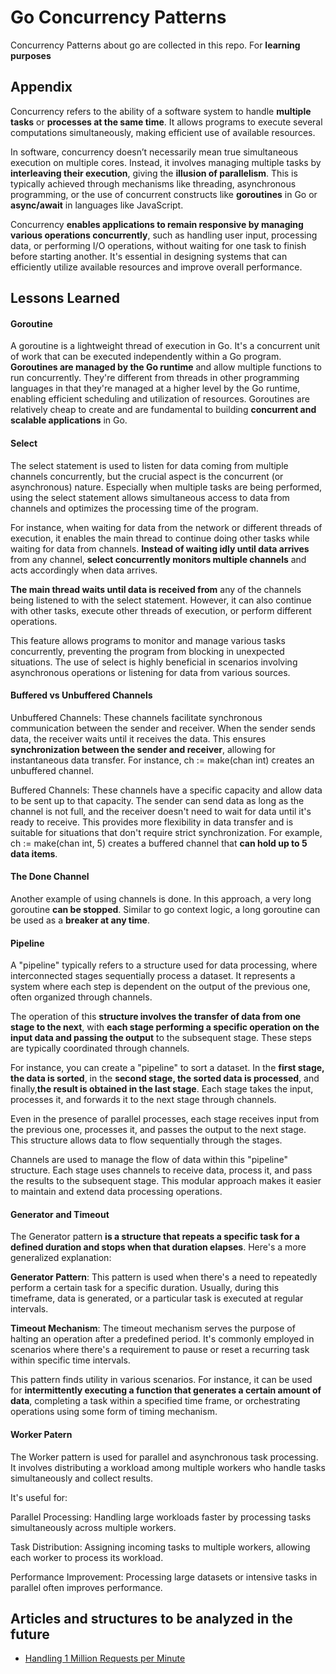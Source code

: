 
# Go Concurrency Patterns 

Concurrency Patterns about go are collected in this repo. For **learning purposes**


## Appendix

Concurrency refers to the ability of a software system to handle **multiple tasks** or **processes at the same time**. It allows programs to execute several computations simultaneously, making efficient use of available resources.

In software, concurrency doesn’t necessarily mean true simultaneous execution on multiple cores. Instead, it involves managing multiple tasks by **interleaving their execution**, giving the **illusion of parallelism**. This is typically achieved through mechanisms like threading, asynchronous programming, or the use of concurrent constructs like **goroutines** in Go or **async/await** in languages like JavaScript.

Concurrency **enables applications to remain responsive by managing various operations concurrently**, such as handling user input, processing data, or performing I/O operations, without waiting for one task to finish before starting another. It's essential in designing systems that can efficiently utilize available resources and improve overall performance.


## Lessons Learned

#### Goroutine 
A goroutine is a lightweight thread of execution in Go. It's a concurrent unit of work that can be executed independently within a Go program. **Goroutines are managed by the Go runtime** and allow multiple functions to run concurrently. They're different from threads in other programming languages in that they're managed at a higher level by the Go runtime, enabling efficient scheduling and utilization of resources. Goroutines are relatively cheap to create and are fundamental to building **concurrent and scalable applications** in Go.


#### Select
The select statement is used to listen for data coming from multiple channels concurrently, but the crucial aspect is the concurrent (or asynchronous) nature. Especially when multiple tasks are being performed, using the select statement allows simultaneous access to data from channels and optimizes the processing time of the program.

For instance, when waiting for data from the network or different threads of execution, it enables the main thread to continue doing other tasks while waiting for data from channels. **Instead of waiting idly until data arrives** from any channel, **select concurrently monitors multiple channels** and acts accordingly when data arrives.

**The main thread waits until data is received from** any of the channels being listened to with the select statement. However, it can also continue with other tasks, execute other threads of execution, or perform different operations.

This feature allows programs to monitor and manage various tasks concurrently, preventing the program from blocking in unexpected situations. The use of select is highly beneficial in scenarios involving asynchronous operations or listening for data from various sources.

#### Buffered vs Unbuffered Channels
Unbuffered Channels: These channels facilitate synchronous communication between the sender and receiver. When the sender sends data, the receiver waits until it receives the data. This ensures **synchronization between the sender and receiver**, allowing for instantaneous data transfer. For instance, ch := make(chan int) creates an unbuffered channel.

Buffered Channels: These channels have a specific capacity and allow data to be sent up to that capacity. The sender can send data as long as the channel is not full, and the receiver doesn't need to wait for data until it's ready to receive. This provides more flexibility in data transfer and is suitable for situations that don't require strict synchronization. For example, ch := make(chan int, 5) creates a buffered channel that **can hold up to 5 data items**.

#### The Done Channel
Another example of using channels is done. In this approach, a very long goroutine **can be stopped**. Similar to go context logic, a long goroutine can be used as a **breaker at any time**.

#### Pipeline
A "pipeline" typically refers to a structure used for data processing, where interconnected stages sequentially process a dataset. It represents a system where each step is dependent on the output of the previous one, often organized through channels.

The operation of this **structure involves the transfer of data from one stage to the next**, with **each stage performing a specific operation on the input data and passing the output** to the subsequent stage. These steps are typically coordinated through channels.

For instance, you can create a "pipeline" to sort a dataset. In the **first stage, the data is sorted**, in the **second stage, the sorted data is processed**, and finally,**the result is obtained in the last stage**. Each stage takes the input, processes it, and forwards it to the next stage through channels.

Even in the presence of parallel processes, each stage receives input from the previous one, processes it, and passes the output to the next stage. This structure allows data to flow sequentially through the stages.

Channels are used to manage the flow of data within this "pipeline" structure. Each stage uses channels to receive data, process it, and pass the results to the subsequent stage. This modular approach makes it easier to maintain and extend data processing operations.

#### Generator and Timeout
The Generator pattern **is a structure that repeats a specific task for a defined duration and stops when that duration elapses**. Here's a more generalized explanation:

**Generator Pattern**: This pattern is used when there's a need to repeatedly perform a certain task for a specific duration. Usually, during this timeframe, data is generated, or a particular task is executed at regular intervals.

**Timeout Mechanism**: The timeout mechanism serves the purpose of halting an operation after a predefined period. It's commonly employed in scenarios where there's a requirement to pause or reset a recurring task within specific time intervals.

This pattern finds utility in various scenarios. For instance, it can be used for **intermittently executing a function that generates a certain amount of data**, completing a task within a specified time frame, or orchestrating operations using some form of timing mechanism.

#### Worker Patern
The Worker pattern is used for parallel and asynchronous task processing. It involves distributing a workload among multiple workers who handle tasks simultaneously and collect results.

It's useful for:

Parallel Processing: Handling large workloads faster by processing tasks simultaneously across multiple workers.

Task Distribution: Assigning incoming tasks to multiple workers, allowing each worker to process its workload.

Performance Improvement: Processing large datasets or intensive tasks in parallel often improves performance.

## Articles and structures to be analyzed in the future

- [Handling 1 Million Requests per Minute](https://medium.com/smsjunk/handling-1-million-requests-per-minute-with-golang-f70ac505fcaa)

